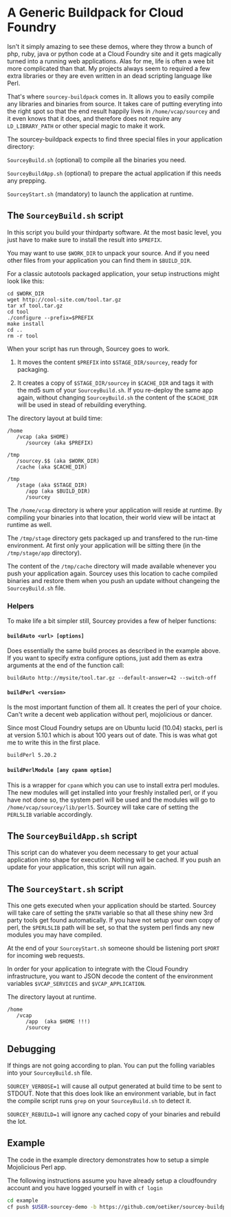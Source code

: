 # A Generic Buildpack for Cloud Foundry

Isn't it simply amazing to see these demos, where they throw a bunch of php,
ruby, java or python code at a Cloud Foundry site and it gets magically
turned into a running web applications.  Alas for me, life is often a wee
bit more complicated than that.  My projects always seem to required a few
extra libraries or they are even written in an dead scripting language like
Perl.

That's where `sourcey-buildpack` comes in. It allows you to easily compile
any libraries and binaries from source.  It takes care of putting everyting
into the right spot so that the end result happily lives in
`/home/vcap/sourcey` and it even knows that it does, and therefore does not
require any `LD_LIBRARY_PATH` or other special magic to make it work.

The sourcey-buildpack expects to find three special files in your application directory:

`SourceyBuild.sh` (optional) to compile all the binaries you need.

`SourceyBuildApp.sh` (optional) to prepare the actual application if this needs any prepping.

`SourceyStart.sh` (mandatory) to launch the application at runtime.

## The `SourceyBuild.sh` script

In this script you build your thirdparty software. At the most basic level,
you just have to make sure to install the result into `$PREFIX`.

You may want to use `$WORK_DIR` to unpack your source. And if you need other
files from your application you can find them in `$BUILD_DIR`.

For a classic autotools packaged application, your setup instructions might
look like this:

```shell
cd $WORK_DIR
wget http://cool-site.com/tool.tar.gz
tar xf tool.tar.gz
cd tool
./configure --prefix=$PREFIX
make install
cd ..
rm -r tool
```

When your script has run through, Sourcey goes to work.

1. It moves the content `$PREFIX` into `$STAGE_DIR/sourcey`, ready for packaging.

2. It creates a copy of `$STAGE_DIR/sourcey` in `$CACHE_DIR` and tags it
   with the md5 sum of your `SourceyBuild.sh`.  If you re-deploy the same
   app again, without changing `SourceyBuild.sh` the content of the
   `$CACHE_DIR` will be used in stead of rebuilding everything.


The directory layout at build time:

```
/home
   /vcap (aka $HOME)
      /sourcey (aka $PREFIX)

/tmp
   /sourcey.$$ (aka $WORK_DIR)
   /cache (aka $CACHE_DIR)

/tmp
   /stage (aka $STAGE_DIR)
      /app (aka $BUILD_DIR)
      /sourcey
```

The `/home/vcap` directory is where your application will reside at runtime. By compiling
your binaries into that location, their world view will be intact at runtime as well.

The `/tmp/stage` directory gets packaged up and transfered to the run-time
environment.  At first only your application will be sitting there (in the
`/tmp/stage/app` directory).
 
The content of the `/tmp/cache` directory will made available whenever you
push your application again.  Sourcey uses this location to cache compiled
binaries and restore them when you push an update without changeing the
`SourceyBuild.sh` file.

### Helpers

To make life a bit simpler still, Sourcey provides a few of helper functions:

#### `buildAuto <url> [options]`

Does essentially the same build proces as described in the example above. If you
want to specify extra configure options, just add them as extra arguments at
the end of the function call:

```shell
buildAuto http://mysite/tool.tar.gz --default-answer=42 --switch-off
```

#### `buildPerl <version>`

Is the most important function of them all. It creates the perl of your
choice.  Can't write a decent web application without perl, mojolicious or
dancer.

Since most Cloud Foundry setups are on Ubuntu lucid (10.04) stacks, perl is
at version 5.10.1 which is about 100 years out of date.  This is was what got
me to write this in the first place.

```sh
buildPerl 5.20.2
```

#### `buildPerlModule [any cpanm option]`

This is a wrapper for `cpanm` which you can use to install extra perl modules.
The new modules will get installed into your freshly installed perl,
or if you have not done so, the system perl will be used and the modules
will go to `/home/vcap/sourcey/lib/perl5`.  Sourcey will take care of
setting the `PERL5LIB` variable accordingly.

## The `SourceyBuildApp.sh` script

This script can do whatever you deem necessary to get your actual
application into shape for execution.  Nothing will be cached.  If you push
an update for your application, this script will run again.


## The `SourceyStart.sh` script

This one gets executed when your application should be started. Sourcey will
take care of setting the `$PATH` variable so that all these shiny new 3rd
party tools get found automatically.  If you have not setup your own copy of
perl, the `$PERL5LIB` path will be set, so that the system perl finds any
new modules you may have compiled.

At the end of your `SourceyStart.sh` someone should be listening port
`$PORT` for incoming web requests.

In order for your application to integrate with the Cloud Foundry
infrastructure, you want to JSON decode the content of the environment
variables `$VCAP_SERVICES` and `$VCAP_APPLICATION`.

The directory layout at runtime.

```
/home
   /vcap
      /app  (aka $HOME !!!)
      /sourcey 
```

## Debugging

If things are not going according to plan. You can put the folling variables
into your `SourceyBuild.sh` file.

`SOURCEY_VERBOSE=1` will cause all output generated at build time to be sent
to STDOUT.  Note that this does look like an environment variable, but
in fact the compile script runs `grep` on your `SourceyBuild.sh` to detect it.

`SOURCEY_REBUILD=1` will ignore any cached copy of your binaries and rebuild the lot.

## Example

The code in the example directory demonstrates how to setup a simple
Mojolicious Perl app.

The following instructions assume you have already setup a cloudfoundry
account and you have logged yourself in with `cf login`

```sh
cd example
cf push $USER-sourcey-demo -b https://github.com/oetiker/sourcey-buildpack
```
